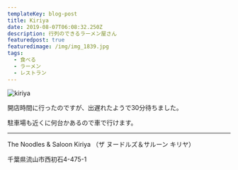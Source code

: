 ```yaml
---
templateKey: blog-post
title: Kiriya
date: 2019-08-07T06:08:32.250Z
description: 行列のできるラーメン屋さん
featuredpost: true
featuredimage: /img/img_1839.jpg
tags:
  - 食べる
  - ラーメン
  - レストラン
---
```

![kiriya](/img/img_1839.jpg)

開店時間に行ったのですが、出遅れたようで30分待ちました。

駐車場も近くに何台かあるので車で行けます。<hr>

The Noodles & Saloon Kiriya （ザ ヌードルズ＆サルーン キリヤ）

千葉県流山市西初石4-475-1

